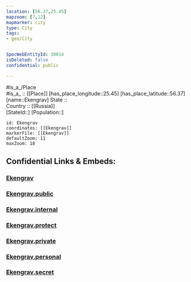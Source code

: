 ```yaml
---
location: [56.37,25.45] 
mapzoom: [7,12] 
mapmarker: city 
type: City
tags:
- geo/City


SpocWebEntityId: 30014
isDeleted: false
confidential: public

---
```

#is_a_/Place  
#is_a_ :: [[Place]] 
[has_place_longitude::25.45] 
[has_place_latitude::56.37] 
[name::Ekengrav] 
State ::  
Country :: [[Russia]]  
[StateId::] 
[Population::] 



```leaflet
id: Ekengrav
coordinates: [[Ekengrav]] 
markerFile: [[Ekengrav]] 
defaultZoom: 11 
maxZoom: 18
```


## Confidential Links & Embeds: 

### [Ekengrav](/_Standards/Earth/Continent/Europe/Europe~North/Latvia/Counties/Viesites/City/Ekengrav.md) 

### [Ekengrav.public](/_public/Earth/Continent/Europe/Europe~North/Latvia/Counties/Viesites/City/Ekengrav.public.md) 

### [Ekengrav.internal](/_internal/Earth/Continent/Europe/Europe~North/Latvia/Counties/Viesites/City/Ekengrav.internal.md) 

### [Ekengrav.protect](/_protect/Earth/Continent/Europe/Europe~North/Latvia/Counties/Viesites/City/Ekengrav.protect.md) 

### [Ekengrav.private](/_private/Earth/Continent/Europe/Europe~North/Latvia/Counties/Viesites/City/Ekengrav.private.md) 

### [Ekengrav.personal](/_personal/Earth/Continent/Europe/Europe~North/Latvia/Counties/Viesites/City/Ekengrav.personal.md) 

### [Ekengrav.secret](/_secret/Earth/Continent/Europe/Europe~North/Latvia/Counties/Viesites/City/Ekengrav.secret.md)

